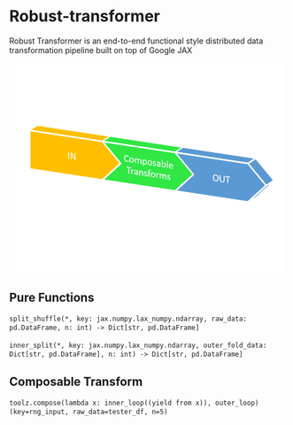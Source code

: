 <h1> Robust-transformer </h1>

Robust Transformer is an end-to-end functional style distributed data transformation pipeline built on top of Google JAX


<p align="left">
  <img src="transformer.png" width="500" title="hover text">
</p>

<h2> Pure Functions </h2>  

    split_shuffle(*, key: jax.numpy.lax_numpy.ndarray, raw_data: pd.DataFrame, n: int) -> Dict[str, pd.DataFrame] 
    
    inner_split(*, key: jax.numpy.lax_numpy.ndarray, outer_fold_data: Dict[str, pd.DataFrame], n: int) -> Dict[str, pd.DataFrame]

<h2> Composable Transform </h2>  

    toolz.compose(lambda x: inner_loop((yield from x)), outer_loop) (key=rng_input, raw_data=tester_df, n=5)   
